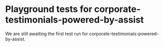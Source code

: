 # Playground tests for corporate-testimonials-powered-by-assist
We are still awaiting the first test run for corporate-testimonials-powered-by-assist.
